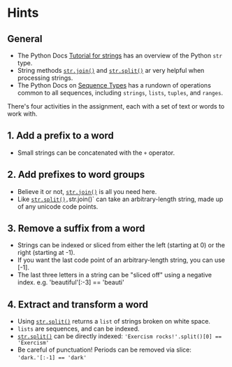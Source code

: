 # Hints

## General

- The Python Docs [Tutorial for strings][python-str-doc] has an overview of the Python `str` type.
- String methods [`str.join()`][str-join] and [`str.split()`][str-split] ar very helpful when processing strings.
- The Python Docs on [Sequence Types][common sequence operations] has a rundown of operations common to all sequences, including `strings`, `lists`, `tuples`, and `ranges`.

There's four activities in the assignment, each with a set of text or words to work with.

## 1. Add a prefix to a word

- Small strings can be concatenated with the `+` operator.

## 2. Add prefixes to word groups

- Believe it or not, [`str.join()`][str-join] is all you need here.
- Like [`str.split()`][str-split]`,`str.join()` can take an arbitrary-length string, made up of any unicode code points.

## 3. Remove a suffix from a word

- Strings can be indexed or sliced from either the left (starting at 0) or the right (starting at -1).
- If you want the last code point of an arbitrary-length string, you can use [-1].
- The last three letters in a string can be "sliced off" using a negative index. e.g. 'beautiful'[:-3] == 'beauti'

## 4. Extract and transform a word

- Using [`str.split()`][str-split] returns a `list` of strings broken on white space.
- `lists` are sequences, and can be indexed.
- [`str.split()`][str-split] can be directly indexed: `'Exercism rocks!'.split()[0] == 'Exercism'`
- Be careful of punctuation! Periods can be removed via slice: `'dark.'[:-1] == 'dark'`

[common sequence operations]: https://docs.python.org/3/library/stdtypes.html#text-sequence-type-str
[python-str-doc]: https://docs.python.org/3/tutorial/introduction.html#strings
[str-join]: https://docs.python.org/3/library/stdtypes.html#str.join
[str-split]: https://docs.python.org/3/library/stdtypes.html#str.split
